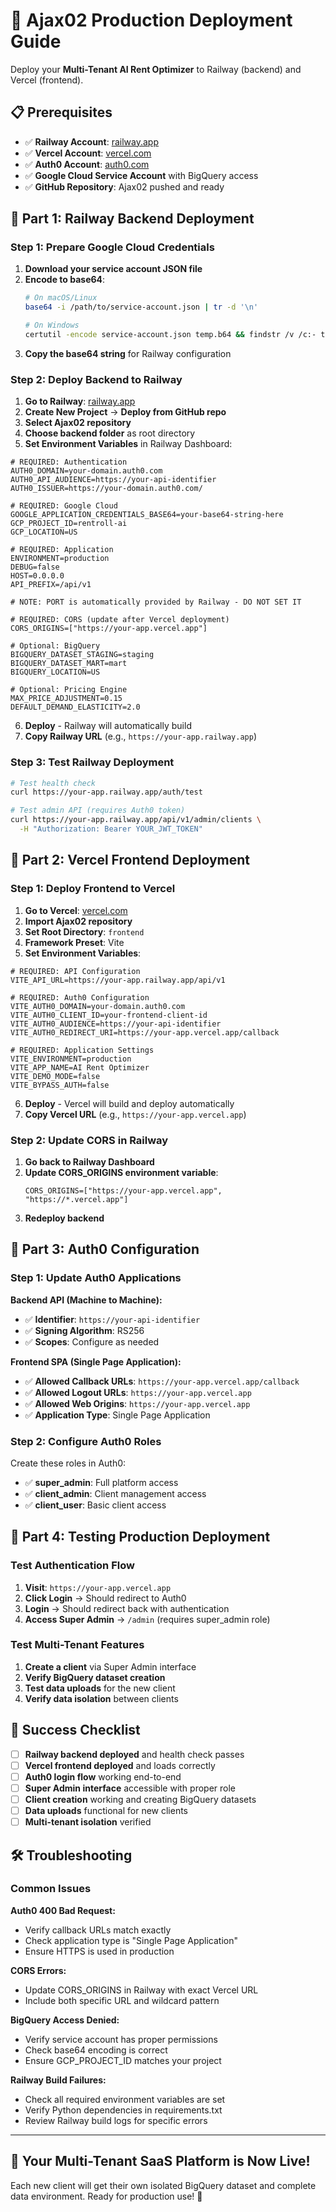 # 🚀 Ajax02 Production Deployment Guide

Deploy your **Multi-Tenant AI Rent Optimizer** to Railway (backend) and Vercel (frontend).

## 📋 Prerequisites

- ✅ **Railway Account**: [railway.app](https://railway.app)
- ✅ **Vercel Account**: [vercel.com](https://vercel.com) 
- ✅ **Auth0 Account**: [auth0.com](https://auth0.com)
- ✅ **Google Cloud Service Account** with BigQuery access
- ✅ **GitHub Repository**: Ajax02 pushed and ready

## 🔧 Part 1: Railway Backend Deployment

### Step 1: Prepare Google Cloud Credentials

1. **Download your service account JSON file**
2. **Encode to base64**:
   ```bash
   # On macOS/Linux
   base64 -i /path/to/service-account.json | tr -d '\n'
   
   # On Windows
   certutil -encode service-account.json temp.b64 && findstr /v /c:- temp.b64
   ```
3. **Copy the base64 string** for Railway configuration

### Step 2: Deploy Backend to Railway

1. **Go to Railway**: [railway.app](https://railway.app)
2. **Create New Project** → **Deploy from GitHub repo**
3. **Select Ajax02 repository**
4. **Choose backend folder** as root directory
5. **Set Environment Variables** in Railway Dashboard:

```env
# REQUIRED: Authentication
AUTH0_DOMAIN=your-domain.auth0.com
AUTH0_API_AUDIENCE=https://your-api-identifier
AUTH0_ISSUER=https://your-domain.auth0.com/

# REQUIRED: Google Cloud
GOOGLE_APPLICATION_CREDENTIALS_BASE64=your-base64-string-here
GCP_PROJECT_ID=rentroll-ai
GCP_LOCATION=US

# REQUIRED: Application
ENVIRONMENT=production
DEBUG=false
HOST=0.0.0.0
API_PREFIX=/api/v1

# NOTE: PORT is automatically provided by Railway - DO NOT SET IT

# REQUIRED: CORS (update after Vercel deployment)
CORS_ORIGINS=["https://your-app.vercel.app"]

# Optional: BigQuery
BIGQUERY_DATASET_STAGING=staging
BIGQUERY_DATASET_MART=mart
BIGQUERY_LOCATION=US

# Optional: Pricing Engine
MAX_PRICE_ADJUSTMENT=0.15
DEFAULT_DEMAND_ELASTICITY=2.0
```

6. **Deploy** - Railway will automatically build
7. **Copy Railway URL** (e.g., `https://your-app.railway.app`)

### Step 3: Test Railway Deployment

```bash
# Test health check
curl https://your-app.railway.app/auth/test

# Test admin API (requires Auth0 token)
curl https://your-app.railway.app/api/v1/admin/clients \
  -H "Authorization: Bearer YOUR_JWT_TOKEN"
```

## 🎯 Part 2: Vercel Frontend Deployment

### Step 1: Deploy Frontend to Vercel

1. **Go to Vercel**: [vercel.com](https://vercel.com)
2. **Import Ajax02 repository**
3. **Set Root Directory**: `frontend`
4. **Framework Preset**: Vite
5. **Set Environment Variables**:

```env
# REQUIRED: API Configuration
VITE_API_URL=https://your-app.railway.app/api/v1

# REQUIRED: Auth0 Configuration  
VITE_AUTH0_DOMAIN=your-domain.auth0.com
VITE_AUTH0_CLIENT_ID=your-frontend-client-id
VITE_AUTH0_AUDIENCE=https://your-api-identifier
VITE_AUTH0_REDIRECT_URI=https://your-app.vercel.app/callback

# REQUIRED: Application Settings
VITE_ENVIRONMENT=production
VITE_APP_NAME=AI Rent Optimizer
VITE_DEMO_MODE=false
VITE_BYPASS_AUTH=false
```

6. **Deploy** - Vercel will build and deploy automatically
7. **Copy Vercel URL** (e.g., `https://your-app.vercel.app`)

### Step 2: Update CORS in Railway

1. **Go back to Railway Dashboard**
2. **Update CORS_ORIGINS environment variable**:
   ```
   CORS_ORIGINS=["https://your-app.vercel.app", "https://*.vercel.app"]
   ```
3. **Redeploy backend**

## 🔐 Part 3: Auth0 Configuration

### Step 1: Update Auth0 Applications

**Backend API (Machine to Machine):**
- ✅ **Identifier**: `https://your-api-identifier` 
- ✅ **Signing Algorithm**: RS256
- ✅ **Scopes**: Configure as needed

**Frontend SPA (Single Page Application):**
- ✅ **Allowed Callback URLs**: `https://your-app.vercel.app/callback`
- ✅ **Allowed Logout URLs**: `https://your-app.vercel.app`
- ✅ **Allowed Web Origins**: `https://your-app.vercel.app`
- ✅ **Application Type**: Single Page Application

### Step 2: Configure Auth0 Roles

Create these roles in Auth0:
- ✅ **super_admin**: Full platform access
- ✅ **client_admin**: Client management access  
- ✅ **client_user**: Basic client access

## 🧪 Part 4: Testing Production Deployment

### Test Authentication Flow

1. **Visit**: `https://your-app.vercel.app`
2. **Click Login** → Should redirect to Auth0
3. **Login** → Should redirect back with authentication
4. **Access Super Admin** → `/admin` (requires super_admin role)

### Test Multi-Tenant Features

1. **Create a client** via Super Admin interface
2. **Verify BigQuery dataset creation**
3. **Test data uploads** for the new client
4. **Verify data isolation** between clients

## 🎉 Success Checklist

- [ ] **Railway backend deployed** and health check passes
- [ ] **Vercel frontend deployed** and loads correctly  
- [ ] **Auth0 login flow** working end-to-end
- [ ] **Super Admin interface** accessible with proper role
- [ ] **Client creation** working and creating BigQuery datasets
- [ ] **Data uploads** functional for new clients
- [ ] **Multi-tenant isolation** verified

## 🛠️ Troubleshooting

### Common Issues

**Auth0 400 Bad Request:**
- Verify callback URLs match exactly
- Check application type is "Single Page Application"
- Ensure HTTPS is used in production

**CORS Errors:**
- Update CORS_ORIGINS in Railway with exact Vercel URL
- Include both specific URL and wildcard pattern

**BigQuery Access Denied:**
- Verify service account has proper permissions
- Check base64 encoding is correct
- Ensure GCP_PROJECT_ID matches your project

**Railway Build Failures:**
- Check all required environment variables are set
- Verify Python dependencies in requirements.txt
- Review Railway build logs for specific errors

---

## 🚀 Your Multi-Tenant SaaS Platform is Now Live!

Each new client will get their own isolated BigQuery dataset and complete data environment. Ready for production use! 🎯
